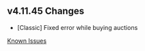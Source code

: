 ## v4.11.45 Changes

* [Classic] Fixed error while buying auctions

[Known Issues](https://support.tradeskillmaster.com/en_US/known_issues)
